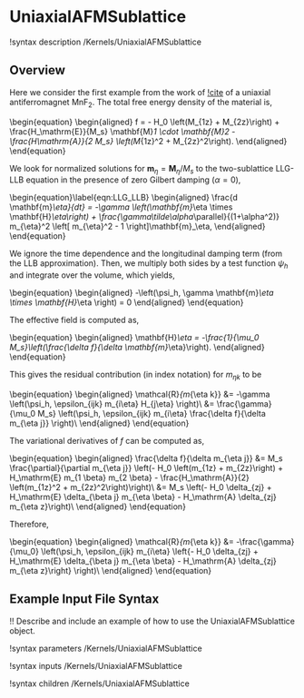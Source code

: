 # UniaxialAFMSublattice

!syntax description /Kernels/UniaxialAFMSublattice

## Overview

Here we consider the first example from the work of [!cite](Rezende2019) of a uniaxial antiferromagnet $\mathrm{MnF}_2$. The total free energy density of the material is,

\begin{equation}
  \begin{aligned}
    f = - H_0 \left(M_{1z} + M_{2z}\right) + \frac{H_\mathrm{E}}{M_s} \mathbf{M}_1 \cdot \mathbf{M}_2 - \frac{H_\mathrm{A}}{2 M_s} \left(M_{1z}^2 + M_{2z}^2\right).
  \end{aligned}
\end{equation}

We look for normalized solutions for $\mathbf{m}_\eta = \mathbf{M}_\eta / M_s$ to the two-sublattice LLG-LLB equation in the presence of zero Gilbert damping ($\alpha = 0$),

\begin{equation}\label{eqn:LLG_LLB}
  \begin{aligned}
    \frac{d \mathbf{m}_\eta}{dt} = -\gamma \left(\mathbf{m}_\eta \times \mathbf{H}_\eta\right) + \frac{\gamma\tilde\alpha_\parallel}{(1+\alpha^2)} m_{\eta}^2 \left[ m_{\eta}^2 - 1 \right]\mathbf{m}_\eta,
  \end{aligned}
\end{equation}

We ignore the time dependence and the longitudinal damping term (from the LLB approximation). Then, we multiply both sides by a test function $\psi_h$ and integrate over the volume, which yields,

\begin{equation}
  \begin{aligned}
    -\left(\psi_h, \gamma \mathbf{m}_\eta \times \mathbf{H}_\eta \right) = 0
  \end{aligned}
\end{equation}

The effective field is computed as,

\begin{equation}
  \begin{aligned}
    \mathbf{H}_\eta = -\frac{1}{\mu_0 M_s}\left(\frac{\delta f}{\delta \mathbf{m}_\eta}\right).
  \end{aligned}
\end{equation}

This gives the residual contribution (in index notation) for $m_{\eta k}$ to be

\begin{equation}
  \begin{aligned}
    \mathcal{R}_{m_{\eta k}} &= -\gamma \left(\psi_h, \epsilon_{ijk} m_{i\eta} H_{j\eta} \right)\\
    &= \frac{\gamma}{\mu_0 M_s} \left(\psi_h, \epsilon_{ijk} m_{i\eta} \frac{\delta f}{\delta m_{\eta j}} \right)\\
  \end{aligned}
\end{equation}

The variational derivatives of $f$ can be computed as,

\begin{equation}
  \begin{aligned}
    \frac{\delta f}{\delta m_{\eta j}} &= M_s \frac{\partial}{\partial m_{\eta j}} \left(- H_0 \left(m_{1z} + m_{2z}\right) + H_\mathrm{E} m_{1 \beta} m_{2 \beta} - \frac{H_\mathrm{A}}{2} \left(m_{1z}^2 + m_{2z}^2\right)\right)\\
    &= M_s \left(- H_0 \delta_{zj} + H_\mathrm{E} \delta_{\beta j} m_{\eta \beta} - H_\mathrm{A} \delta_{zj} m_{\eta z}\right)\\
  \end{aligned}
\end{equation}

Therefore,

\begin{equation}
  \begin{aligned}
    \mathcal{R}_{m_{\eta k}} &= -\frac{\gamma}{\mu_0} \left(\psi_h, \epsilon_{ijk} m_{i\eta} \left\{- H_0 \delta_{zj} + H_\mathrm{E} \delta_{\beta j} m_{\eta \beta} - H_\mathrm{A} \delta_{zj} m_{\eta z}\right\} \right)\\
  \end{aligned}
\end{equation}

## Example Input File Syntax

!! Describe and include an example of how to use the UniaxialAFMSublattice object.

!syntax parameters /Kernels/UniaxialAFMSublattice

!syntax inputs /Kernels/UniaxialAFMSublattice

!syntax children /Kernels/UniaxialAFMSublattice
